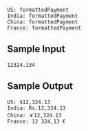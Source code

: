```
US: formattedPayment
India: formattedPayment
China: formattedPayment
France: formattedPayment
```

## Sample Input

```
12324.134
```

## Sample Output

```
US: $12,324.13
India: Rs.12,324.13
China: ￥12,324.13
France: 12 324,13 €
```